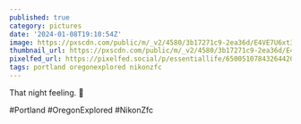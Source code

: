 ```yaml
---
published: true
category: pictures
date: '2024-01-08T19:10:54Z'
image: https://pxscdn.com/public/m/_v2/4580/3b17271c9-2ea36d/E4VE7U6xt3ZQ/ddPEfv8cGTrjDhKcY5gbBzRtjRbfryj5pmGvDQlR.jpg
thumbnail_url: https://pxscdn.com/public/m/_v2/4580/3b17271c9-2ea36d/E4VE7U6xt3ZQ/ddPEfv8cGTrjDhKcY5gbBzRtjRbfryj5pmGvDQlR_thumb.jpg
pixelfed_url: https://pixelfed.social/p/essentiallife/650051078432644208
tags: portland oregonexplored nikonzfc
---
```


That night feeling. 🌚  
  
#Portland #OregonExplored #NikonZfc